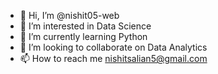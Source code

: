 - 👋 Hi, I’m @nishit05-web
- 👀 I’m interested in Data Science
- 🌱 I’m currently learning Python
- 💞️ I’m looking to collaborate on Data Analytics
- 📫 How to reach me nishitsalian5@gmail.com

<!---
nishit05-web/nishit05-web is a ✨ special ✨ repository because its `README.md` (this file) appears on your GitHub profile.
You can click the Preview link to take a look at your changes.
--->
